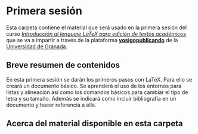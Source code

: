 # Primera sesión

Esta carpeta contiene el material que será usado en la primera sesión del curso 
[*Introducción al lenguaje LaTeX para edición de textos académicos*](https://sites.google.com/go.ugr.es/yosigopublicando/los-cursos#h.1rvelu5hbhsq) que se va a impartir a través de la plataforma [**yosigopublicando**](https://sites.google.com/go.ugr.es/yosigopublicando/principal) de la [Universidad de Granada](https://www.ugr.es/).

## Breve resumen de contenidos

En esta primera sesión se darán los primeros pasos con LaTeX. Para ello se creará un documento básico. Se aprenderá el uso de los entornos para listas y alineación así como los comandos básicos para cambiar el tipo de letra y su tamaño. Además se indicará como incluir bibliografía en un documento y hacer referencia a ella.

## Acerca del material disponible en esta carpeta
